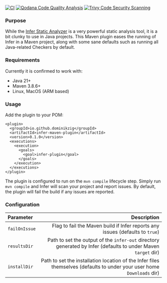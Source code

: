 [![CI](https://github.com/DominikZig/infer-maven-plugin/actions/workflows/ci.yml/badge.svg)](https://github.com/DominikZig/infer-maven-plugin/actions/workflows/ci.yml)
[![Qodana Code Quality Analysis](https://github.com/DominikZig/infer-maven-plugin/actions/workflows/qodana_code_quality.yml/badge.svg)](https://github.com/DominikZig/infer-maven-plugin/actions/workflows/qodana_code_quality.yml)
[![Trivy Code Security Scanning](https://github.com/DominikZig/infer-maven-plugin/actions/workflows/trivy.yml/badge.svg)](https://github.com/DominikZig/infer-maven-plugin/actions/workflows/trivy.yml)

### Purpose

While the [Infer Static Analyzer](https://fbinfer.com/) is a very powerful static analysis tool, it is a bit clunky to use in Java projects. This Maven plugin eases the running of Infer in a Maven project, along with some sane defaults such as running all Java-related Checkers by default.

### Requirements

Currently it is confirmed to work with:
- Java 21+
- Maven 3.8.6+
- Linux, MacOS (ARM based)

### Usage

Add the plugin to your POM:

```
<plugin>
  <groupId>io.github.dominikzig</groupId>
  <artifactId>infer-maven-plugin</artifactId>
  <version>0.1.0</version>
  <executions>
    <execution>
      <goals>
        <goal>infer-plugin</goal>
      </goals>
    </execution>
  </executions>
</plugin>
```

The plugin is configured to run on the `mvn compile` lifecycle step. Simply run `mvn compile` and Infer will
scan your project and report issues. By default, the plugin will fail the build if any issues are reported.

### Configuration

| Parameter | Description |
| :------- | -------: |
| `failOnIssue` | Flag to fail the Maven build if Infer reports any issues (defaults to `true`)  |
| `resultsDir`  | Path to set the output of the `infer-out` directory generated by Infer (defaults to under Maven `target` dir) |
| `installDir`  | Path to set the installation location of the Infer files themselves (defaults to under your user home `Downloads` dir) |
